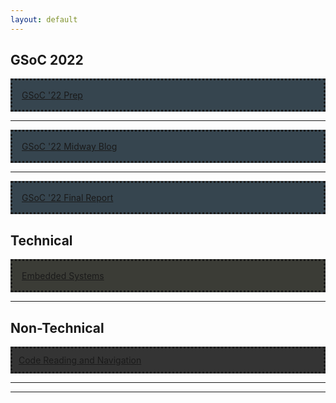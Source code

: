 ```yaml
---
layout: default
---
```

## GSoC 2022
<div style="background-color:#36454F;padding:15px;border-style: dotted">
	<a href="/gsoc/selection_prep">GSoC '22 Prep</a>
</div>
<hr>
<div style="background-color:#36454F;padding:15px;border-style: dotted">
	<a href="/midway_blog/home">GSoC '22 Midway Blog</a>
</div>
<hr>
<div style="background-color:#36454F;padding:15px;border-style: dotted">
	<a href="/final_report/home">GSoC '22 Final Report</a>
</div>

## Technical

<div style="background-color:#3b3c36;padding:15px;border-style: dotted">
	<a href="blogs/technical/embedded_systems">Embedded Systems</a>
</div>
<hr>

## Non-Technical

<div style="background-color:#343434 ;padding:10px;border-style: dotted">
	<a href="blogs/non-technical/code_navigation_and_reading">Code Reading and Navigation</a>
</div>
<hr>

<hr>


